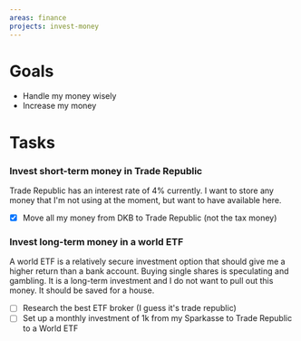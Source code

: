 ```yaml
---
areas: finance
projects: invest-money
---
```

# Goals

- Handle my money wisely
- Increase my money

# Tasks

### Invest short-term money in Trade Republic
Trade Republic has an interest rate of 4% currently.
I want to store any money that I'm not using at the moment, but want to have available here.

- [x] Move all my money from DKB to Trade Republic (not the tax money)
### Invest long-term money in a world ETF
A world ETF is a relatively secure investment option that should give me a higher return than a bank account. Buying single shares is speculating and gambling.
It is a long-term investment and I do not want to pull out this money. 
It should be saved for a house.

- [ ] Research the best ETF broker (I guess it's trade republic)
- [ ] Set up a monthly investment of 1k from my Sparkasse to Trade Republic to a World ETF
